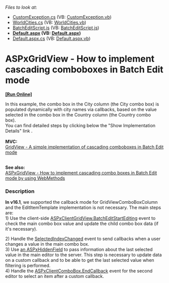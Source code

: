 <!-- default file list -->
*Files to look at*:

* [CustomException.cs](./CS/T124512/App_Code/CustomException.cs) (VB: [CustomException.vb](./VB/T124512/App_Code/CustomException.vb))
* [WorldCities.cs](./CS/T124512/App_Code/WorldCities.cs) (VB: [WorldCities.vb](./VB/T124512/App_Code/WorldCities.vb))
* [BatchEditScript.js](./CS/T124512/BatchEditScript.js) (VB: [BatchEditScript.js](./VB/T124512/BatchEditScript.js))
* **[Default.aspx](./CS/T124512/Default.aspx) (VB: [Default.aspx](./VB/T124512/Default.aspx))**
* [Default.aspx.cs](./CS/T124512/Default.aspx.cs) (VB: [Default.aspx.vb](./VB/T124512/Default.aspx.vb))
<!-- default file list end -->
# ASPxGridView - How to implement cascading comboboxes in Batch Edit mode
<!-- run online -->
**[[Run Online]](https://codecentral.devexpress.com/t124512/)**
<!-- run online end -->


<p>In this example, the combo box in the City column (the City combo box) is populated dynamically with city names via callbacks, based on the value selected in the combo box in the Country column (the Country combo box).  <br>You can find detailed steps by clicking below the "Show Implementation Details" link .<br><br><strong>MVC:</strong><br><a href="https://www.devexpress.com/Support/Center/p/T155879">GridView - A simple implementation of cascading comboboxes in Batch Edit mode</a><br><br></p>
<p><strong>See also: </strong><br><a href="https://www.devexpress.com/Support/Center/p/T356740">ASPxGridView - How to implement cascading combo boxes in Batch Edit mode by using WebMethods</a></p>


<h3>Description</h3>

<p><strong>In v16.1</strong>, we supported the callback mode for&nbsp;GridViewComboBoxColumn and the EditItemTemplate implementation is not necessary.&nbsp;The main steps are:<br>1) Use the client-side&nbsp;<a href="https://documentation.devexpress.com/AspNet/DevExpressWebASPxGridViewScriptsASPxClientGridView_BatchEditStartEditingtopic.aspx">ASPxClientGridView.BatchEditStartEditing</a>&nbsp;event to check the main combo box value and update the child combo box data (if it's necessary).</p>
<p>2)&nbsp;Handle the&nbsp;<a href="https://documentation.devexpress.com/AspNet/DevExpressWebASPxEditorsScriptsASPxClientComboBox_SelectedIndexChangedtopic.aspx">SelectedIndexChanged</a>&nbsp;event to send callbacks when a user changes a value in the main combo box.<br>3)&nbsp;Use&nbsp;<a href="https://documentation.devexpress.com/#AspNet/clsDevExpressWebASPxHiddenFieldtopic">an ASPxHiddenField</a>&nbsp;to pass information about the last selected value in the main editor to the server. This step is necessary to update data on a custom callback and to be able to get the last selected value when filtering is performed.<br>4)&nbsp;Handle the&nbsp;<a href="https://documentation.devexpress.com/AspNet/DevExpressWebASPxEditorsScriptsASPxClientComboBox_EndCallbacktopic.aspx">ASPxClientComboBox.EndCallback</a>&nbsp;event for the second editor to select an item after a custom callback.</p>

<br/>


